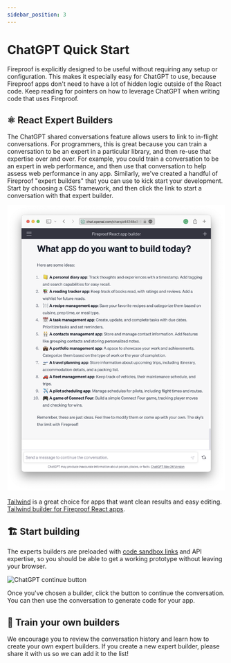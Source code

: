 ```yaml
---
sidebar_position: 3
---
```


# ChatGPT Quick Start

Fireproof is explicitly designed to be useful without requiring any setup or configuration. This makes it especially easy for ChatGPT to use, because Fireproof apps don't need to have a lot of hidden logic outside of the React code. Keep reading for pointers on how to leverage ChatGPT when writing code that uses Fireproof.

## ⚛️ React Expert Builders

The ChatGPT shared conversations feature allows users to link to in-flight conversations. For programmers, this is great because you can train a conversation to be an expert in a particular library, and then re-use that expertise over and over. For example, you could train a conversation to be an expert in web performance, and then use that conversation to help assess web performance in any app. Similarly, we've created a handful of Fireproof "expert builders" that you can use to kick start your development. Start by choosing a CSS framework, and then click the link to start a conversation with that expert builder.

[![ChatGPT Data Builder screenshot](./img/chatgpt.png)](https://chat.openai.com/g/g-Np4vF1Yz7-data-builder)


[Tailwind](https://tailwindcss.com) is a great choice for apps that want clean results and easy editing. [Tailwind builder for Fireproof React apps](https://chat.openai.com/g/g-Np4vF1Yz7-data-builder).

## 🏗 Start building

The experts builders are preloaded with [code sandbox links](https://codesandbox.io/s/fireproof-react-antd-f6zbi7?file=/src/App.tsx) and API expertise, so you should be able to get a working prototype without leaving your browser.

![ChatGPT continue button](/img/continue.png)

Once you've chosen a builder, click the button to continue the conversation. You can then use the conversation to generate code for your app.


## 🤖 Train your own builders

We encourage you to review the conversation history and learn how to create your own expert builders. If you create a new expert builder, please share it with us so we can add it to the list!